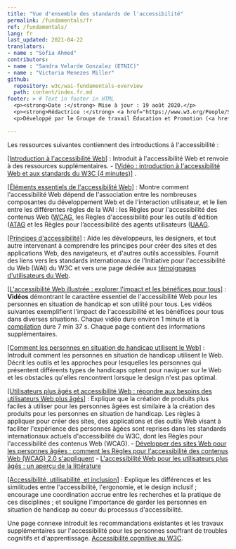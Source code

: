 ```yaml
---
title: "Vue d'ensemble des standards de l'accessibilité"
permalink: /fundamentals/fr
ref: /fundamentals/
lang: fr
last_updated: 2021-04-22
translators:
- name : "Sofia Ahmed"
contributors:
- name : "Sandra Velarde Gonzalez (ETNIC)"
- name : "Victoria Menezes Miller"
github:
  repository: w3c/wai-fundamentals-overview
  path: content/index.fr.md
footer: > # Text in footer in HTML
  <p><strong>Date :</strong> Mise à jour : 19 août 2020.</p>
  <p><strong>Rédactrice :</strong> <a href="https://www.w3.org/People/Shawn/">Shawn Lawton Henry</a>.</p>
  <p>Développé par le Groupe de travail Éducation et Promotion (<a href="http://www.w3.org/WAI/EO/">EOWG</a>).</p>

---
```


Les ressources suivantes contiennent des introductions à l'accessibilité :

[[Introduction à l'accessibilité Web]](/fundamentals/accessibility-intro/)
:   Introduit à l'accessibilité Web et renvoie à des ressources supplémentaires.
    -   [[Vidéo : introduction à l'accessibilité Web et aux standards du W3C (4 minutes)]](/videos/standards-and-benefits/) .

[[Éléments essentiels de l'accessibilité Web]](/fundamentals/components/)
:   Montre comment l'accessibilité Web dépend de l'association entre les nombreuses composantes du développement Web et de l'interaction utilisateur, et le lien entre les différentes règles de la WAI : les Règles pour l'accessibilité des contenus Web ([WCAG](/standards-guidelines/wcag/), les Règles d'accessibilité pour les outils d'édition ([ATAG](/standards-guidelines/atag/) et les Règles pour l’accessibilité des agents utilisateurs ([UAAG](/standards-guidelines/uaag/).  

[[Principes d'accessibilité]](/fundamentals/accessibility-principles/)
:   Aide les développeurs, les designers, et tout autre intervenant à comprendre les principes pour créer des sites et des applications Web, des navigateurs, et d'autres outils accessibles. Fournit des liens vers les standards internationaux de l'Initiative pour l'accessibilité du Web (WAI) du W3C et vers une page dédiée aux [témoignages d'utilisateurs du Web](/people-use-web/user-stories/).

[[L'accessibilité Web illustrée : explorer l'impact et les bénéfices pour tous]](/perspective-videos/)
:   **Vidéos** démontrant le caractère essentiel de l'accessibilité Web pour les personnes en situation de handicap et son utilité pour tous. Les vidéos suivantes exemplifient l'impact de l'accessibilité et les bénéfices pour tous dans diverses situations. Chaque vidéo dure environ 1 minute et la [compilation](https://www.youtube.com/watch?v=3f31oufqFSM) dure 7 min 37 s. Chaque page contient des informations supplémentaires.

[[Comment les personnes en situation de handicap utilisent le Web]](/people-use-web/)
:   Introduit comment les personnes en situation de handicap utilisent le Web. Décrit les outils et les approches pour lesquelles les personnes qui présentent différents types de handicaps optent pour naviguer sur le Web et les obstacles qu'elles rencontrent lorsque le design n'est pas optimal.

[[Utilisateurs plus âgés et accessibilité Web : répondre aux besoins des utilisateurs Web plus âgés]](/older-users/)
:   Explique que la création de produits plus faciles à utiliser pour les personnes âgées est similaire à la création des produits pour les personnes en situation de handicap. Les règles à appliquer pour créer des sites, des applications et des outils Web visant à faciliter l'expérience des personnes âgées sont reprises dans les standards internationaux actuels d'accessibilité  du W3C, dont les Règles pour l'accessibilité des contenus Web (WCAG).
    -   [Développer des sites Web pour les personnes âgées : comment les Règles pour l'accessibilité des contenus Web (WCAG) 2.0 s'appliquent](https://www.w3.org/WAI/older-users/developing/)
    -   [L'accessibilité Web pour les utilisateurs plus âgés : un aperçu de la littérature](https://www.w3.org/WAI/older-users/literature/)

[[Accessibilité, utilisabilité, et inclusion]](/fundamentals/accessibility-usability-inclusion/)
:   Explique les différences et les similitudes entre l'accessibilité, l'ergonomie, et le design inclusif ; encourage une coordination accrue entre les recherches et la pratique de ces disciplines ; et souligne l'importance de garder les personnes en situation de handicap au coeur du processus d'accessibilité.

Une page connexe introduit les recommandations existantes et les travaux supplémentaires sur l'accessibilité pour les personnes souffrant de troubles cognitifs et d'apprentissage. [Accessibilité cognitive au W3C](https://www.w3.org/WAI/cognitive/).
